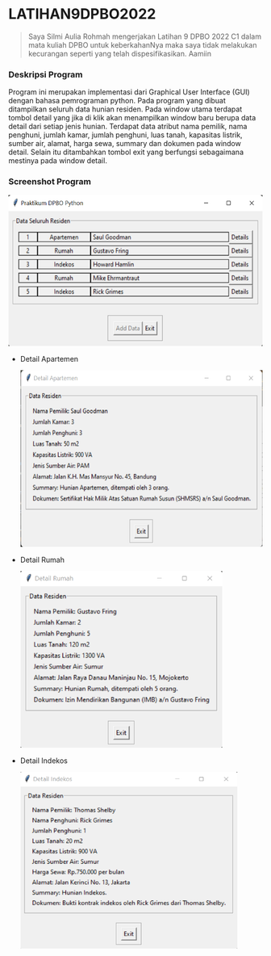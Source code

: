 # LATIHAN9DPBO2022

> Saya Silmi Aulia Rohmah mengerjakan Latihan 9 DPBO 2022 C1 dalam mata kuliah DPBO untuk keberkahanNya 
> maka saya tidak melakukan kecurangan seperti yang telah dispesifikasikan. Aamiin 

### Deskripsi Program 
Program ini merupakan implementasi dari Graphical User Interface (GUI) dengan bahasa pemrograman python. Pada program yang dibuat ditampilkan seluruh data hunian residen. Pada window utama terdapat tombol detail yang jika di klik akan menampilkan window baru berupa data detail dari setiap jenis hunian. Terdapat data atribut nama pemilik, nama penghuni, jumlah kamar, jumlah penghuni, luas tanah, kapasitas listrik, sumber air, alamat, harga sewa, summary dan dokumen pada window detail. Selain itu ditambahkan tombol exit yang berfungsi sebagaimana mestinya pada window detail.

### Screenshot Program

  <p align="left">
    <img width="551" height="299" src="https://github.com/silmiaulia/LATIHAN9DPBO2022/blob/main/ScreenShot/tampilanAwal.png">
  </p>
  
- Detail Apartemen
  <p align="left">
    <img width="480" height="350" src="https://github.com/silmiaulia/LATIHAN9DPBO2022/blob/main/ScreenShot/detail_apartemen.png">
  </p>
- Detail Rumah
  <p align="left">
    <img width="400" height="350" src="https://github.com/silmiaulia/LATIHAN9DPBO2022/blob/main/ScreenShot/detail_rumah.png">
  </p>
- Detail Indekos
  <p align="left">
    <img width="430" height="350" src="https://github.com/silmiaulia/LATIHAN9DPBO2022/blob/main/ScreenShot/detail_indekos.png">
  </p>




